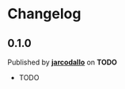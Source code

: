 # Changelog

## 0.1.0
Published by **[jarcodallo](https://github.com/jarcodallo)** on **TODO**
- TODO